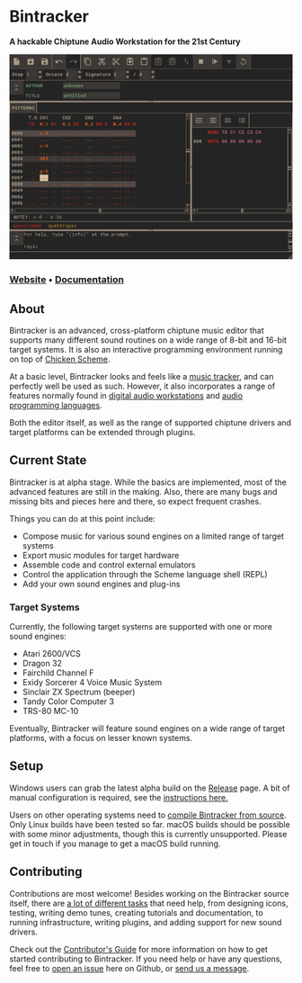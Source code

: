 # Bintracker

**A hackable Chiptune Audio Workstation for the 21st Century**


![Bintracker Screenshot](docs/images/module-view-edit1.png?raw=true "Main Screen")


### [Website](https://bintracker.org) • [Documentation](https://bintracker.org/documentation)


## About

Bintracker is an advanced, cross-platform chiptune music editor that supports many different sound routines on a wide range of 8-bit and 16-bit target systems. It is also an interactive programming environment running on top of [Chicken Scheme](https://call-cc.org/).

At a basic level, Bintracker looks and feels like a [music tracker](https://en.wikipedia.org/wiki/Tracker_(music_software)), and can perfectly well be used as such. However, it also incorporates a range of features normally found in [digital audio workstations](https://en.wikipedia.org/wiki/Digital_audio_workstation) and [audio programming languages](https://en.wikipedia.org/wiki/Audio_programming_language).

Both the editor itself, as well as the range of supported chiptune drivers and target platforms can be extended through plugins.


## Current State

Bintracker is at alpha stage. While the basics are implemented, most of the advanced features are still in the making. Also, there are many bugs and missing bits and pieces here and there, so expect frequent crashes.

Things you can do at this point include:

- Compose music for various sound engines on a limited range of target systems
- Export music modules for target hardware
- Assemble code and control external emulators
- Control the application through the Scheme language shell (REPL)
- Add your own sound engines and plug-ins


### Target Systems

Currently, the following target systems are supported with one or more sound engines:

- Atari 2600/VCS
- Dragon 32
- Fairchild Channel F
- Exidy Sorcerer 4 Voice Music System
- Sinclair ZX Spectrum (beeper)
- Tandy Color Computer 3
- TRS-80 MC-10

Eventually, Bintracker will feature sound engines on a wide range of target platforms, with a focus on lesser known systems.


## Setup

Windows users can grab the latest alpha build on the [Release](https://github.com/bintracker/bintracker/releases) page. A bit of manual configuration is required, see the [instructions here.](https://github.com/bintracker/bintracker/blob/master/docs/setup.md#windows)

Users on other operating systems need to [compile Bintracker from source](https://github.com/bintracker/bintracker/blob/master/docs/setup.md#compiling-from-source). Only Linux builds have been tested so far. macOS builds should be possible with some minor adjustments, though this is currently unsupported. Please get in touch if you manage to get a macOS build running.


## Contributing

Contributions are most welcome! Besides working on the Bintracker source itself, there are [a lot of different tasks](https://bintracker.org/documentation/TODO.html) that need help, from designing icons, testing, writing demo tunes, creating tutorials and documentation, to running infrastructure, writing plugins, and adding support for new sound drivers.

Check out the [Contributor's Guide](https://bintracker.org/documentation/contributing.html) for more information on how to get started contributing to Bintracker. If you need help or have any questions, feel free to [open an issue](https://github.com/bintracker/bintracker/issues) here on Github, or [send us a message](https://bintracker.org/contact/).
